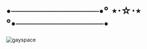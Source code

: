 # •────────────•° ⋆⋅☆⋅⋆ °•────────────•
![gayspace](https://github.com/user-attachments/assets/68b931e8-7e65-4fc6-9835-ae128d565c67)
